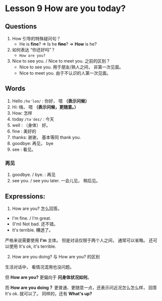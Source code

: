 # Lesson 9 How are you today?

## Questions

1. How 引导的特殊疑问句？
    + He is **fine**? => Is he **~~fine~~**? => **How** is he?
2. 如何表达 “你还好吗”？
    + `How are you?`
3. Nice to see you. / Nice to meet you. 之前的区别？
    + Nice to see you. 用于朋友/熟人之间， 非第一次见面。
    + Nice to meet you. 由于不认识的人第一次见面。

## Words

1. Hello `/heˈloʊ/` : 你好， 喂 **（表示问候）**
2. Hi: 嗨， 喂 **（表示问候，更随意。）**
3. How: 怎样
4. today `/təˈdeɪ/` : 今天
5. well : （身体） 好。
6. fine : 美好的
7. thanks: 谢谢， 基本等同 thank you.
8. goodbye: 再见， bye
9. see : 看见。

### 再见

1. goodbye. / bye. : 再见
2. see you. / see you later. 一会儿见， 稍后见。

## Expressions:

1. How are you? 怎么回答。

+ I'm fine. / I'm great.
+ (I'm) Not bad. 还不错。
+ It's terrible. 糟透了。

严格来说需要使用 **I'm** 主体。 但是对话仅限于两个人之间， 通常可以省略。 还可以使用 It's ok, it's terrible. 

2. How are you doing? 与 How are you? 的区别

生活对话中， 看情况混用也没问题。 

但 **How are you?** 更偏向于 **问身体状况如何**。 

而 **How are you doing？** 更普通、更随意一点，还表示问近况怎么怎么样， 回答 It's ok. 就可以了。 同样的，还有 **What's up?**




